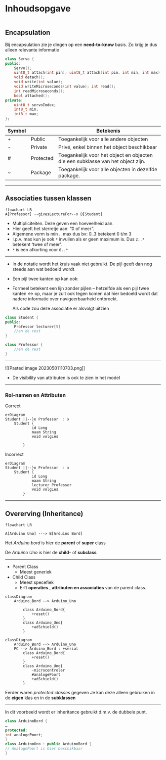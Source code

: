 # Inhoudsopgave
```toc
```

## Encapsulation

Bij encapsulation zie je dingen op een **need-to-know** basis. Zo krijg je dus alleen relevante informatie

```cpp
class Servo {
public:
	Servo(); 
	uint8_t attach(int pin); uint8_t attach(int pin, int min, int max); 
	void detach(); 
	void write(int value); 
	void writeMicroseconds(int value); int read(); 
	int readMicroseconds(); 
	bool attached(); 
private: 
	uint8_t servoIndex; 
	int8_t min; 
	int8_t max; 
};
```

| Symbol |           | Betekenis                                                                       |
| ------ | --------- | ------------------------------------------------------------------------------- |
| +      | Public    | Toegankelijk voor alle andere objecten                                          |
| -      | Private   | Privé, enkel binnen het object beschikbaar                                      |
| *#*    | Protected | Toegankelijk voor het object en objecten die een subklasse van het object zijn. |
| *~*    | Package   | Toegankelijk voor alle objecten in dezelfde package.                                                                                |

---

## Associaties tussen klassen
```mermaid 
flowchart LR
A[Professor] --givesLectureFor--x B[Student]
```

- Multipliciteiten. Deze geven een hoeveelheid aan.
- Hier geeft het sterretje aan: “0 of meer”. 
- Algemene vorm is min .. max dus bv: 0..3 betekent 0 t/m 3
- I.p.v. max kun je ook `*` invullen als er geen maximum is. Dus `2..*` betekent ‘twee of meer’.
- `*` is een afkorting voor `0..*`

---

- In de notatie wordt het kruis vaak niet gebruikt. De pijl geeft dan nog steeds aan wat bedoeld wordt.
- Een pijl twee kanten op kan ook: 
- Formeel betekent een lijn zonder pijlen – hetzelfde als een pijl twee kanten ↔ op, maar je zult ook tegen komen dat hier bedoeld wordt dat nadere informatie over navigeerbaarheid ontbreekt.


  Als code zou deze associatie er alsvolgt uitzien
```cpp
class Student { 
public:
	Professor lecturer[5]
	//en de rest
}
```

```cpp
class Professor {
	//en de rest
}
```

---

![[Pasted image 20230501110703.png]]

- De visibility van attributen is ook te zien in het model

---

### Rol-namen en Attributen 
Correct
```mermaid
erDiagram
Student ||--}o Professor  : x
    Student {
            id Long
            naam String
            void volgLes
            
        }

```

Incorrect
```mermaid
erDiagram
Student ||--}o Professor  : x
    Student {
            id Long
            naam String
            lecturer Professor 
            void volgLes
        }

```

---

## Overerving (Inheritance)

```mermaid 
flowchart LR

A[Arduino Uno] ---> B[Arduino Bord]
```

Het *Arduino bord* is hier de **parent** of **super** class 

De *Arduino Uno* is hier de **child-** of **subclass**

---

- Parent Class 
	- Meest generiek
- Child Class
	- Meest specefiek
	- Erft **operaties** , **attributen en associaties** van de parent class.


```mermaid
classDiagram
	Arduino_Bord --> Arduino_Uno 
	
        class Arduino_Bord{
            +reset()
        }
        class Arduino_Uno{
            +adSchield()
        }

```

```mermaid
classDiagram
	Arduino_Bord --> Arduino_Uno 
	PC --> Arduino_Bord : +serial
        class Arduino_Bord{
            +reset()
        }
        class Arduino_Uno{
			-microcontroler
			#analogePoort
            +adSchield()
        }

```

Eerder waren *protected classes* gegeven Je kan deze alleen gebruiken in de **eigen** klas en in de **subklassen**

---
In dit voorbeeld wordt er inheritance gebruikt d.m.v. de dubbele punt.
```cpp
class ArduinoBord {
…
protected:
int analogePoort;
}
class ArduinoUno : public ArduinoBord {
// AnalogePoort is hier beschikbaar
}
```
